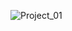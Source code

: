 ![Project_01](https://user-images.githubusercontent.com/69804253/91692629-4fca6d00-eb87-11ea-9e82-ccc988f76b54.giphy.gif)
